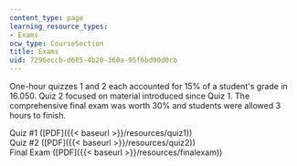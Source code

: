 ```yaml
---
content_type: page
learning_resource_types:
- Exams
ocw_type: CourseSection
title: Exams
uid: 7296eccb-d685-4b20-360a-95f6bd90d0cb
---
```


One-hour quizzes 1 and 2 each accounted for 15% of a student's grade in 16.050. Quiz 2 focused on material introduced since Quiz 1. The comprehensive final exam was worth 30% and students were allowed 3 hours to finish.

Quiz #1 ([PDF]({{< baseurl >}}/resources/quiz1))  
Quiz #2 ([PDF]({{< baseurl >}}/resources/quiz2))  
Final Exam ([PDF]({{< baseurl >}}/resources/finalexam))